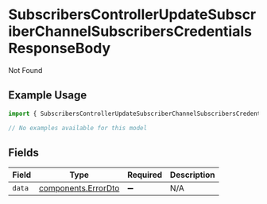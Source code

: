 # SubscribersControllerUpdateSubscriberChannelSubscribersCredentialsResponseBody

Not Found

## Example Usage

```typescript
import { SubscribersControllerUpdateSubscriberChannelSubscribersCredentialsResponseBody } from "@novu/api/models/errors";

// No examples available for this model
```

## Fields

| Field                                                      | Type                                                       | Required                                                   | Description                                                |
| ---------------------------------------------------------- | ---------------------------------------------------------- | ---------------------------------------------------------- | ---------------------------------------------------------- |
| `data`                                                     | [components.ErrorDto](../../models/components/errordto.md) | :heavy_minus_sign:                                         | N/A                                                        |